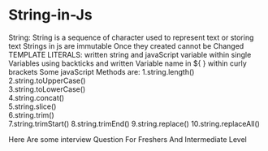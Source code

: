 # String-in-Js
String: String is a sequence of character used to represent text or storing text
Strings in js are immutable
Once they created cannot be Changed<br>
TEMPLATE LITERALS: written string and javaScript variable within single Variables using backticks and written Variable name in ${ } within curly brackets
Some javaScript Methods are:
1.string.length()<br>
2.string.toUpperCase()<br>
3.string.toLowerCase()<br>
4.string.concat()<br>
5.string.slice()<br>
6.string.trim()<br>
7.string.trimStart()
8.string.trimEnd()
9.string.replace()
10.string.replaceAll()

Here Are some interview Question For Freshers And Intermediate Level
